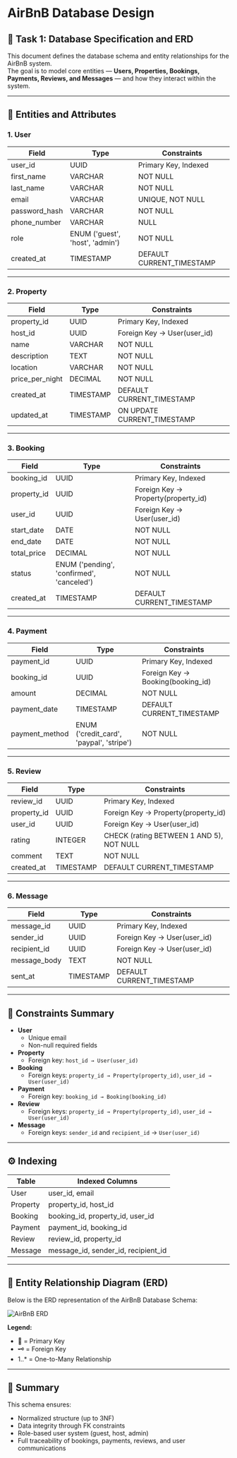 # AirBnB Database Design

## 📘 Task 1: Database Specification and ERD

This document defines the database schema and entity relationships for the AirBnB system.  
The goal is to model core entities — **Users, Properties, Bookings, Payments, Reviews, and Messages** — and how they interact within the system.

---

## 🧩 Entities and Attributes

### 1. **User**
| Field | Type | Constraints |
|-------|------|--------------|
| user_id | UUID | Primary Key, Indexed |
| first_name | VARCHAR | NOT NULL |
| last_name | VARCHAR | NOT NULL |
| email | VARCHAR | UNIQUE, NOT NULL |
| password_hash | VARCHAR | NOT NULL |
| phone_number | VARCHAR | NULL |
| role | ENUM ('guest', 'host', 'admin') | NOT NULL |
| created_at | TIMESTAMP | DEFAULT CURRENT_TIMESTAMP |

---

### 2. **Property**
| Field | Type | Constraints |
|-------|------|--------------|
| property_id | UUID | Primary Key, Indexed |
| host_id | UUID | Foreign Key → User(user_id) |
| name | VARCHAR | NOT NULL |
| description | TEXT | NOT NULL |
| location | VARCHAR | NOT NULL |
| price_per_night | DECIMAL | NOT NULL |
| created_at | TIMESTAMP | DEFAULT CURRENT_TIMESTAMP |
| updated_at | TIMESTAMP | ON UPDATE CURRENT_TIMESTAMP |

---

### 3. **Booking**
| Field | Type | Constraints |
|-------|------|--------------|
| booking_id | UUID | Primary Key, Indexed |
| property_id | UUID | Foreign Key → Property(property_id) |
| user_id | UUID | Foreign Key → User(user_id) |
| start_date | DATE | NOT NULL |
| end_date | DATE | NOT NULL |
| total_price | DECIMAL | NOT NULL |
| status | ENUM ('pending', 'confirmed', 'canceled') | NOT NULL |
| created_at | TIMESTAMP | DEFAULT CURRENT_TIMESTAMP |

---

### 4. **Payment**
| Field | Type | Constraints |
|-------|------|--------------|
| payment_id | UUID | Primary Key, Indexed |
| booking_id | UUID | Foreign Key → Booking(booking_id) |
| amount | DECIMAL | NOT NULL |
| payment_date | TIMESTAMP | DEFAULT CURRENT_TIMESTAMP |
| payment_method | ENUM ('credit_card', 'paypal', 'stripe') | NOT NULL |

---

### 5. **Review**
| Field | Type | Constraints |
|-------|------|--------------|
| review_id | UUID | Primary Key, Indexed |
| property_id | UUID | Foreign Key → Property(property_id) |
| user_id | UUID | Foreign Key → User(user_id) |
| rating | INTEGER | CHECK (rating BETWEEN 1 AND 5), NOT NULL |
| comment | TEXT | NOT NULL |
| created_at | TIMESTAMP | DEFAULT CURRENT_TIMESTAMP |

---

### 6. **Message**
| Field | Type | Constraints |
|-------|------|--------------|
| message_id | UUID | Primary Key, Indexed |
| sender_id | UUID | Foreign Key → User(user_id) |
| recipient_id | UUID | Foreign Key → User(user_id) |
| message_body | TEXT | NOT NULL |
| sent_at | TIMESTAMP | DEFAULT CURRENT_TIMESTAMP |

---

## 🔐 Constraints Summary

- **User**
  - Unique email
  - Non-null required fields  
- **Property**
  - Foreign key: `host_id → User(user_id)`
- **Booking**
  - Foreign keys: `property_id → Property(property_id)`, `user_id → User(user_id)`
- **Payment**
  - Foreign key: `booking_id → Booking(booking_id)`
- **Review**
  - Foreign keys: `property_id → Property(property_id)`, `user_id → User(user_id)`
- **Message**
  - Foreign keys: `sender_id` and `recipient_id` → `User(user_id)`

---

## ⚙️ Indexing

| Table | Indexed Columns |
|--------|----------------|
| User | user_id, email |
| Property | property_id, host_id |
| Booking | booking_id, property_id, user_id |
| Payment | payment_id, booking_id |
| Review | review_id, property_id |
| Message | message_id, sender_id, recipient_id |

---

## 🧭 Entity Relationship Diagram (ERD)

Below is the ERD representation of the AirBnB Database Schema:

![AirBnB ERD](./airbnb_erd.png)

**Legend:**
- 🔑 = Primary Key  
- 🗝️ = Foreign Key  
- 1..* = One-to-Many Relationship  

---

## 🏁 Summary

This schema ensures:
- Normalized structure (up to 3NF)
- Data integrity through FK constraints
- Role-based user system (guest, host, admin)
- Full traceability of bookings, payments, reviews, and user communications
